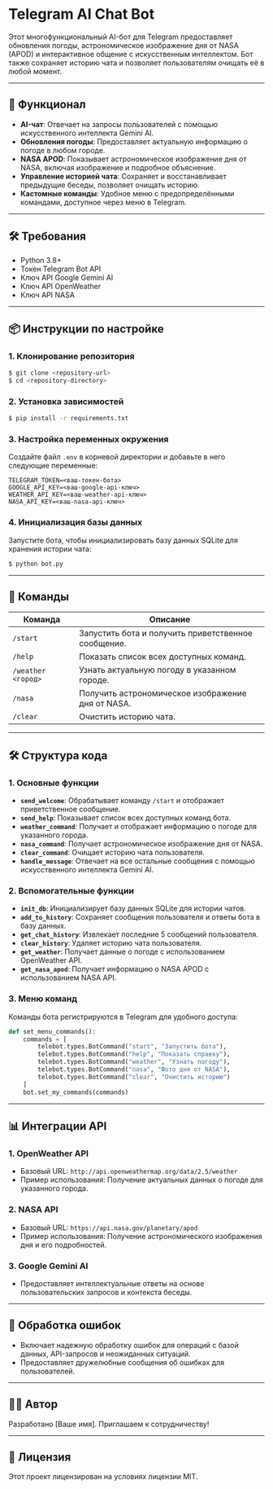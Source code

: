# Telegram AI Chat Bot

Этот многофункциональный AI-бот для Telegram предоставляет обновления погоды, астрономическое изображение дня от NASA (APOD) и интерактивное общение с искусственным интеллектом. Бот также сохраняет историю чата и позволяет пользователям очищать её в любой момент.

---

## 🚀 Функционал

- **AI-чат**: Отвечает на запросы пользователей с помощью искусственного интеллекта Gemini AI.
- **Обновления погоды**: Предоставляет актуальную информацию о погоде в любом городе.
- **NASA APOD**: Показывает астрономическое изображение дня от NASA, включая изображение и подробное объяснение.
- **Управление историей чата**: Сохраняет и восстанавливает предыдущие беседы, позволяет очищать историю.
- **Кастомные команды**: Удобное меню с предопределёнными командами, доступное через меню в Telegram.

---

## 🛠️ Требования

- Python 3.8+
- Токен Telegram Bot API
- Ключ API Google Gemini AI
- Ключ API OpenWeather
- Ключ API NASA

---

## 📦 Инструкции по настройке

### 1. Клонирование репозитория
```bash
$ git clone <repository-url>
$ cd <repository-directory>
```

### 2. Установка зависимостей
```bash
$ pip install -r requirements.txt
```

### 3. Настройка переменных окружения
Создайте файл `.env` в корневой директории и добавьте в него следующие переменные:

```
TELEGRAM_TOKEN=<ваш-токен-бота>
GOOGLE_API_KEY=<ваш-google-api-ключ>
WEATHER_API_KEY=<ваш-weather-api-ключ>
NASA_API_KEY=<ваш-nasa-api-ключ>
```

### 4. Инициализация базы данных
Запустите бота, чтобы инициализировать базу данных SQLite для хранения истории чата:
```bash
$ python bot.py
```

---

## 🤖 Команды

| Команда            | Описание                                       |
|--------------------|------------------------------------------------|
| `/start`           | Запустить бота и получить приветственное сообщение. |
| `/help`            | Показать список всех доступных команд.         |
| `/weather <город>` | Узнать актуальную погоду в указанном городе.    |
| `/nasa`            | Получить астрономическое изображение дня от NASA. |
| `/clear`           | Очистить историю чата.                         |

---

## 🛠️ Структура кода

### 1. **Основные функции**
- **`send_welcome`**: Обрабатывает команду `/start` и отображает приветственное сообщение.
- **`send_help`**: Показывает список всех доступных команд бота.
- **`weather_command`**: Получает и отображает информацию о погоде для указанного города.
- **`nasa_command`**: Получает астрономическое изображение дня от NASA.
- **`clear_command`**: Очищает историю чата пользователя.
- **`handle_message`**: Отвечает на все остальные сообщения с помощью искусственного интеллекта Gemini AI.

### 2. **Вспомогательные функции**
- **`init_db`**: Инициализирует базу данных SQLite для истории чатов.
- **`add_to_history`**: Сохраняет сообщения пользователя и ответы бота в базу данных.
- **`get_chat_history`**: Извлекает последние 5 сообщений пользователя.
- **`clear_history`**: Удаляет историю чата пользователя.
- **`get_weather`**: Получает данные о погоде с использованием OpenWeather API.
- **`get_nasa_apod`**: Получает информацию о NASA APOD с использованием NASA API.

### 3. **Меню команд**
Команды бота регистрируются в Telegram для удобного доступа:
```python
def set_menu_commands():
    commands = [
        telebot.types.BotCommand("start", "Запустить бота"),
        telebot.types.BotCommand("help", "Показать справку"),
        telebot.types.BotCommand("weather", "Узнать погоду"),
        telebot.types.BotCommand("nasa", "Фото дня от NASA"),
        telebot.types.BotCommand("clear", "Очистить историю")
    ]
    bot.set_my_commands(commands)
```

---

## 📊 Интеграции API

### 1. **OpenWeather API**
- Базовый URL: `http://api.openweathermap.org/data/2.5/weather`
- Пример использования: Получение актуальных данных о погоде для указанного города.

### 2. **NASA API**
- Базовый URL: `https://api.nasa.gov/planetary/apod`
- Пример использования: Получение астрономического изображения дня и его подробностей.

### 3. **Google Gemini AI**
- Предоставляет интеллектуальные ответы на основе пользовательских запросов и контекста беседы.

---

## 📝 Обработка ошибок
- Включает надежную обработку ошибок для операций с базой данных, API-запросов и неожиданных ситуаций.
- Предоставляет дружелюбные сообщения об ошибках для пользователей.

---

## 🧑‍💻 Автор
Разработано [Ваше имя]. Приглашаем к сотрудничеству!

---

## 🌟 Лицензия
Этот проект лицензирован на условиях лицензии MIT.
